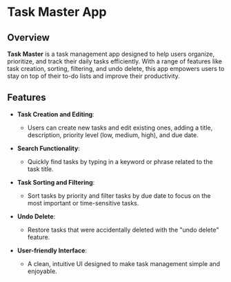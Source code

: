 # Task Master App

## Overview

**Task Master** is a task management app designed to help users organize, prioritize, and track their daily tasks efficiently. With a range of features like task creation, sorting, filtering, and undo delete, this app empowers users to stay on top of their to-do lists and improve their productivity.

## Features

- **Task Creation and Editing**: 
  - Users can create new tasks and edit existing ones, adding a title, description, priority level (low, medium, high), and due date.

- **Search Functionality**: 
  - Quickly find tasks by typing in a keyword or phrase related to the task title.

- **Task Sorting and Filtering**: 
  - Sort tasks by priority and filter tasks by due date to focus on the most important or time-sensitive tasks.

- **Undo Delete**: 
  - Restore tasks that were accidentally deleted with the "undo delete" feature.

- **User-friendly Interface**: 
  - A clean, intuitive UI designed to make task management simple and enjoyable.
